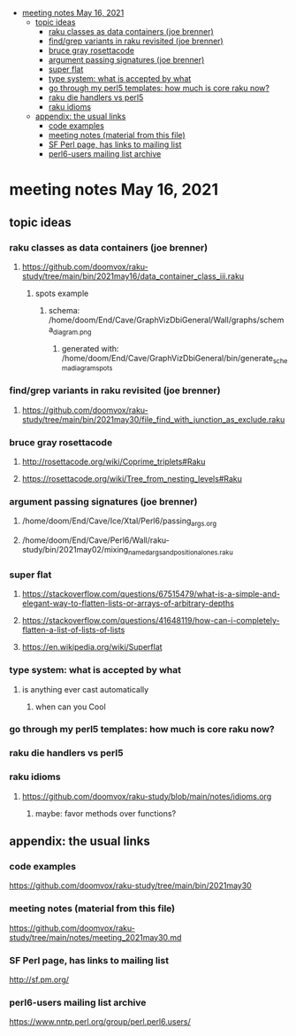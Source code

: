- [meeting notes May 16, 2021](#orge5016e0)
  - [topic ideas](#org7bd4c98)
    - [raku classes as data containers (joe brenner)](#org292cff9)
    - [find/grep variants in raku revisited (joe brenner)](#org2fac128)
    - [bruce gray rosettacode](#org4045c0e)
    - [argument passing signatures (joe brenner)](#org74b6ab8)
    - [super flat](#org549df7f)
    - [type system: what is accepted by what](#orgc9fdbc1)
    - [go through my perl5 templates: how much is core raku now?](#orgfef7077)
    - [raku die handlers vs perl5](#orgd028f9e)
    - [raku idioms](#orgcc97ede)
  - [appendix: the usual links](#orgba75f60)
    - [code examples](#org9c30601)
    - [meeting notes (material from this file)](#orgb26d813)
    - [SF Perl page, has links to mailing list](#org04a836a)
    - [perl6-users mailing list archive](#org05c1270)


<a id="orge5016e0"></a>

# meeting notes May 16, 2021


<a id="org7bd4c98"></a>

## topic ideas


<a id="org292cff9"></a>

### raku classes as data containers (joe brenner)

1.  <https://github.com/doomvox/raku-study/tree/main/bin/2021may16/data_container_class_iii.raku>

    1.  spots example
    
        1.  schema: /home/doom/End/Cave/GraphVizDbiGeneral/Wall/graphs/schema<sub>diagram.png</sub>
        
            1.  generated with: /home/doom/End/Cave/GraphVizDbiGeneral/bin/generate<sub>schema</sub><sub>diagram</sub><sub>spots</sub>


<a id="org2fac128"></a>

### find/grep variants in raku revisited (joe brenner)

1.  <https://github.com/doomvox/raku-study/tree/main/bin/2021may30/file_find_with_junction_as_exclude.raku>


<a id="org4045c0e"></a>

### bruce gray rosettacode

1.  <http://rosettacode.org/wiki/Coprime_triplets#Raku>

2.  <https://rosettacode.org/wiki/Tree_from_nesting_levels#Raku>


<a id="org74b6ab8"></a>

### argument passing signatures (joe brenner)

1.  /home/doom/End/Cave/Ice/Xtal/Perl6/passing<sub>args.org</sub>

2.  /home/doom/End/Cave/Perl6/Wall/raku-study/bin/2021may02/mixing<sub>named</sub><sub>args</sub><sub>and</sub><sub>positional</sub><sub>ones.raku</sub>


<a id="org549df7f"></a>

### super flat

1.  <https://stackoverflow.com/questions/67515479/what-is-a-simple-and-elegant-way-to-flatten-lists-or-arrays-of-arbitrary-depths>

2.  <https://stackoverflow.com/questions/41648119/how-can-i-completely-flatten-a-list-of-lists-of-lists>

3.  <https://en.wikipedia.org/wiki/Superflat>


<a id="orgc9fdbc1"></a>

### type system: what is accepted by what

1.  is anything ever cast automatically

    1.  when can you Cool


<a id="orgfef7077"></a>

### go through my perl5 templates: how much is core raku now?


<a id="orgd028f9e"></a>

### raku die handlers vs perl5


<a id="orgcc97ede"></a>

### raku idioms

1.  <https://github.com/doomvox/raku-study/blob/main/notes/idioms.org>

    1.  maybe: favor methods over functions?


<a id="orgba75f60"></a>

## appendix: the usual links


<a id="org9c30601"></a>

### code examples

<https://github.com/doomvox/raku-study/tree/main/bin/2021may30>


<a id="orgb26d813"></a>

### meeting notes (material from this file)

<https://github.com/doomvox/raku-study/tree/main/notes/meeting_2021may30.md>


<a id="org04a836a"></a>

### SF Perl page, has links to mailing list

<http://sf.pm.org/>


<a id="org05c1270"></a>

### perl6-users mailing list archive

<https://www.nntp.perl.org/group/perl.perl6.users/>
